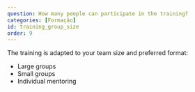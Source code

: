 ```yaml
---
question: How many people can participate in the training?
categories: [Formação]
id: training_group_size
order: 9
---
```


The training is adapted to your team size and preferred format:
- Large groups
- Small groups
- Individual mentoring